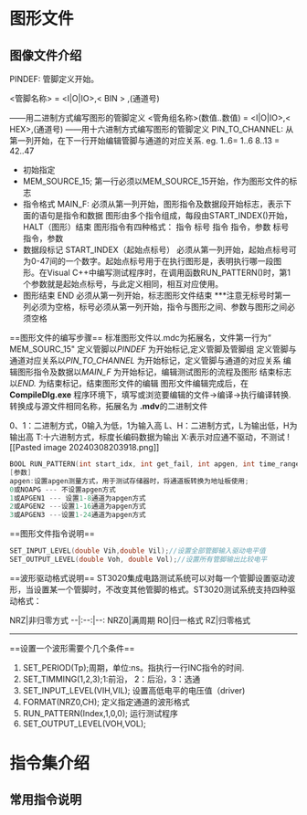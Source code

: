 # 图形文件

## 图像文件介绍

PINDEF: 管脚定义开始。

<管脚名称> = <I|O|IO>,< BIN > ,(通道号)

——用二进制方式编写图形的管脚定义
<管角组名称>(数值..数值) = <I|O|IO>,< HEX>,(通道号)
——用十六进制方式编写图形的管脚定义
PIN_TO_CHANNEL:
	从第一列开始，在下一行开始编辑管脚与通道的对应关系.
	eg. 1..6= 1..6
		8..13 = 42..47

* 初始指定
* MEM_SOURCE_15;
第一行必须以MEM_SOURCE_15开始，作为图形文件的标志
* 指令格式
MAIN_F: 必须从第一列开始，图形指令及数据段开始标志，表示下面的语句是指令和数据
图形由多个指令组成，每段由START_INDEX()开始，
HALT（图形）结束
图形指令有四种格式：
	指令
	标号 指令
	指令，参数
	标号 指令，参数
* 数据段标记
START_INDEX（起始点标号）
	必须从第一列开始，起始点标号可为0-47间的一个数字。起始点标号用于在执行图形是，表明执行哪一段图形。在Visual C++中编写测试程序时，在调用函数RUN_PATTERN()时，第1 个参数就是起始点标号，与此定义相同，相互对应使用。
* 图形结束
END
	必须从第一列开始，标志图形文件结束
***注意无标号时第一列必须为空格，标号必须从第一列开始，指令与图形之间、参数与图形之间必须空格

==图形文件的编写步骤==
	标准图形文件以.mdc为拓展名，文件第一行为“ MEM_SOURC_15"
		定义管脚以*PINDEF* 为开始标记,定义管脚及管脚组
		定义管脚与通道对应关系以*PIN_TO_CHANNEL* 为开始标记，定义管脚与通道的对应关系
		编辑图形指令及数据以*MAIN_F* 为开始标记，编辑测试图形的流程及图形
		结束标志以*END.* 为结束标记，结束图形文件的编辑
	图形文件编辑完成后，在**CompileDlg.exe** 程序环境下，填写或浏览要编辑的文件->编译->执行编译转换.转换成与源文件相同名称，拓展名为 **.mdv**的二进制文件

0、1：二进制方式，0输入为低，1为输入高
L、H：二进制方式，L为输出低，H为输出高
T:十六进制方式，标度长编码数据为输出
X:表示对应通不驱动，不测试
![[Pasted image 20240308203918.png]]

```C++
BOOL RUN_PATTERN(int start_idx, int get_fail, int apgen, int time_range)
[参数]
apgen:设置apgen测量方式，用于测试存储器时，将通道板转换为地址板使用;
0或NOAPG --- 不设置apgen方式
1或APGEN1 --- 设置1-8通道为apgen方式
2或APGEN2 ---设置1-16通道为apgen方式
3或APGEN3 ---设置1-24通道为apgen方式
```
==图形文件指令说明==
```c++
SET_INPUT_LEVEL(double Vih,double Vil);//设置全部管脚输入驱动电平值
SET_OUTPUT_LEVEL(double Voh, double Vol);//设置所有管脚输出比较电平
```
==波形驱动格式说明==
ST3020集成电路测试系统可以对每一个管脚设置驱动波形，当设置某一个管脚时，不改变其他管脚的格式。ST3020测试系统支持四种驱动格式：


NRZ|非归零方式
--|:--:|--:
NRZ0|满周期
RO|归一格式
RZ|归零格式

---
==设置一个波形需要个几个条件==
1. SET_PERIOD(Tp);周期，单位:ns。指执行一行INC指令的时间.
2. SET_TIMMING(1,2,3);1:前沿， 2：后沿，3：选通
3. SET_INPUT_LEVEL(VIH,VIL); 设置高低电平的电压值（driver)
4. FORMAT(NRZ0,CH); 定义指定通道的波形格式
5. RUN_PATTERN(Index,1,0,0); 运行测试程序
6. SET_OUTPUT_LEVEL(VOH,VOL);

# 指令集介绍
## 常用指令说明




